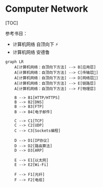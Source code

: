 # Computer Network

[TOC]

参考书目：

- 计算机网络 自顶向下 :zap:
- 计算机网络 安德鲁

```mermaid
graph LR
    A[计算机网络：自顶向下方法] --> B[应用层]
    A[计算机网络：自顶向下方法] --> C[传输层👿]
    A[计算机网络：自顶向下方法] --> D[网络层👿]
    A[计算机网络：自顶向下方法] --> E[链路层]
    A[计算机网络：自顶向下方法] --> F[物理层]

    B --> B1[HTTP/HTTPS]
    B --> B2[DNS]
    B --> B3[FTP]
    B --> B4[电子邮件]

    C --> C1[TCP]
    C --> C2[UDP]
    C --> C3[Sockets编程]

    D --> D1[IP协议]
    D --> D2[路由算法]
    D --> D3[ARP]

    E --> E1[以太网]
    E --> E2[Wi-Fi]

    F --> F1[光纤]
    F --> F2[电缆]
```

